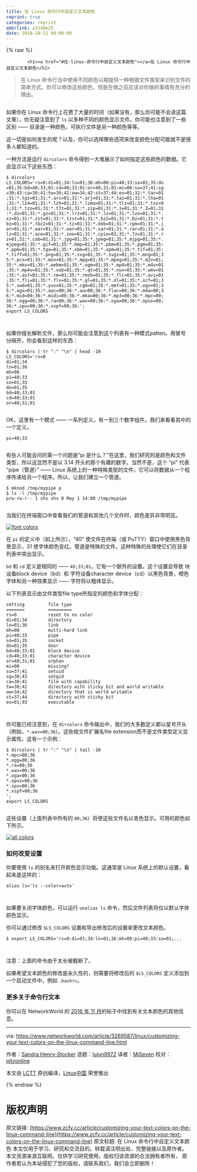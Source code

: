 ```yaml
---
title: 在 Linux 命令行中自定义文本颜色
reprint: true
categories: reprint
abbrlink: a3140e25
date: 2018-10-21 00:00:00
---
```


{% raw %}

            <h1><a href="#在-linux-命令行中自定义文本颜色"></a>在 Linux 命令行中自定义文本颜色</h1>
<blockquote>
<p>在 Linux 命令行当中使用不同颜色以期提供一种根据文件类型来识别文件的简单方式。你可以修改这些颜色，但是在做之前应该对你做的事情有充分的理由。</p>
</blockquote>
<p><a href="https://camo.githubusercontent.com/2908469e429d257f10077bd38351187ca3ec11f2/68747470733a2f2f696d616765732e6964676573672e6e65742f696d616765732f61727469636c652f323031382f30352f6e756d626572732d3130303735363435372d6c617267652e6a7067"><img src="https://p0.ssl.qhimg.com/t015cc813d36f22a214.jpg" alt=""></a></p>
<p>如果你在 Linux 命令行上花费了大量的时间（如果没有，那么你可能不会读这篇文章），你无疑注意到了 <code>ls</code> 以多种不同的颜色显示文件。你可能也注意到了一些区别 —— 目录是一种颜色，可执行文件是另一种颜色等等。</p>
<p>这一切是如何发生的呢？以及，你可以选择哪些选项来改变颜色分配可能就不是很多人都知道的。</p>
<p>一种方法是运行 <code>dircolors</code> 命令得到一大堆展示了如何指定这些颜色的数据。它会显示以下这些东西：</p>
<pre><code class="hljs jboss-cli">$ dircolors
LS_COLORS='rs=0<span class="hljs-function">:di</span>=01;34<span class="hljs-function">:ln</span>=01;36<span class="hljs-function">:mh</span>=00<span class="hljs-function">:pi</span>=40;33<span class="hljs-function">:so</span>=01;35<span class="hljs-function">:do</span>
=01;35<span class="hljs-function">:bd</span>=40;33;01<span class="hljs-function">:cd</span>=40;33;01<span class="hljs-function">:or</span>=40;31;01<span class="hljs-function">:mi</span>=00<span class="hljs-function">:su</span>=37;41<span class="hljs-function">:sg</span>
=30;43<span class="hljs-function">:ca</span>=30;41<span class="hljs-function">:tw</span>=30;42<span class="hljs-function">:ow</span>=34;42<span class="hljs-function">:st</span>=37;44<span class="hljs-function">:ex</span>=01;32:*<span class="hljs-string">.tar=01</span>
;31:*<span class="hljs-string">.tgz=01</span>;31:*<span class="hljs-string">.arc=01</span>;31:*<span class="hljs-string">.arj=01</span>;31:*<span class="hljs-string">.taz=01</span>;31:*<span class="hljs-string">.lha=01</span>
;31:*<span class="hljs-string">.lz4=01</span>;31:*<span class="hljs-string">.lzh=01</span>;31:*<span class="hljs-string">.lzma=01</span>;31:*<span class="hljs-string">.tlz=01</span>;31:*<span class="hljs-string">.txz=0</span>
1;31:*<span class="hljs-string">.tzo=01</span>;31:*<span class="hljs-string">.t7z=01</span>;31:*<span class="hljs-string">.zip=01</span>;31:*<span class="hljs-string">.z=01</span>;31:*<span class="hljs-string">.Z=01</span>;31
:*<span class="hljs-string">.dz=01</span>;31:*<span class="hljs-string">.gz=01</span>;31:*<span class="hljs-string">.lrz=01</span>;31:*<span class="hljs-string">.lz=01</span>;31:*<span class="hljs-string">.lzo=01</span>;31:*.
xz=01;31:*<span class="hljs-string">.zst=01</span>;31:*<span class="hljs-string">.tzst=01</span>;31:*<span class="hljs-string">.bz2=01</span>;31:*<span class="hljs-string">.bz=01</span>;31:*<span class="hljs-string">.t</span>
bz=01;31:*<span class="hljs-string">.tbz2=01</span>;31:*<span class="hljs-string">.tz=01</span>;31:*<span class="hljs-string">.deb=01</span>;31:*<span class="hljs-string">.rpm=01</span>;31:*<span class="hljs-string">.j</span>
ar=01;31:*<span class="hljs-string">.war=01</span>;31:*<span class="hljs-string">.ear=01</span>;31:*<span class="hljs-string">.sar=01</span>;31:*<span class="hljs-string">.rar=01</span>;31:*<span class="hljs-string">.a</span>
lz=01;31:*<span class="hljs-string">.ace=01</span>;31:*<span class="hljs-string">.zoo=01</span>;31:*<span class="hljs-string">.cpio=01</span>;31:*<span class="hljs-string">.7z=01</span>;31:*<span class="hljs-string">.r</span>
z=01;31:*<span class="hljs-string">.cab=01</span>;31:*<span class="hljs-string">.jpg=01</span>;35:*<span class="hljs-string">.jpeg=01</span>;35:*<span class="hljs-string">.mjpg=01</span>;35:*.
mjpeg=01;35:*<span class="hljs-string">.gif=01</span>;35:*<span class="hljs-string">.bmp=01</span>;35:*<span class="hljs-string">.pbm=01</span>;35:*<span class="hljs-string">.pgm=01</span>;35:
*<span class="hljs-string">.ppm=01</span>;35:*<span class="hljs-string">.tga=01</span>;35:*<span class="hljs-string">.xbm=01</span>;35:*<span class="hljs-string">.xpm=01</span>;35:*<span class="hljs-string">.tif=01</span>;35:
*<span class="hljs-string">.tiff=01</span>;35:*<span class="hljs-string">.png=01</span>;35:*<span class="hljs-string">.svg=01</span>;35:*<span class="hljs-string">.svgz=01</span>;35:*<span class="hljs-string">.mng=01</span>;3
5:*<span class="hljs-string">.pcx=01</span>;35:*<span class="hljs-string">.mov=01</span>;35:*<span class="hljs-string">.mpg=01</span>;35:*<span class="hljs-string">.mpeg=01</span>;35:*<span class="hljs-string">.m2v=01</span>;
35:*<span class="hljs-string">.mkv=01</span>;35:*<span class="hljs-string">.webm=01</span>;35:*<span class="hljs-string">.ogm=01</span>;35:*<span class="hljs-string">.mp4=01</span>;35:*<span class="hljs-string">.m4v=01</span>
;35:*<span class="hljs-string">.mp4v=01</span>;35:*<span class="hljs-string">.vob=01</span>;35:*<span class="hljs-string">.qt=01</span>;35:*<span class="hljs-string">.nuv=01</span>;35:*<span class="hljs-string">.wmv=01</span>
;35:*<span class="hljs-string">.asf=01</span>;35:*<span class="hljs-string">.rm=01</span>;35:*<span class="hljs-string">.rmvb=01</span>;35:*<span class="hljs-string">.flc=01</span>;35:*<span class="hljs-string">.avi=01</span>
;35:*<span class="hljs-string">.fli=01</span>;35:*<span class="hljs-string">.flv=01</span>;35:*<span class="hljs-string">.gl=01</span>;35:*<span class="hljs-string">.dl=01</span>;35:*<span class="hljs-string">.xcf=01</span>;3
5:*<span class="hljs-string">.xwd=01</span>;35:*<span class="hljs-string">.yuv=01</span>;35:*<span class="hljs-string">.cgm=01</span>;35:*<span class="hljs-string">.emf=01</span>;35:*<span class="hljs-string">.ogv=01</span>;3
5:*<span class="hljs-string">.ogx=01</span>;35:*<span class="hljs-string">.aac=00</span>;36:*<span class="hljs-string">.au=00</span>;36:*<span class="hljs-string">.flac=00</span>;36:*<span class="hljs-string">.m4a=00</span>;3
6:*<span class="hljs-string">.mid=00</span>;36:*<span class="hljs-string">.midi=00</span>;36:*<span class="hljs-string">.mka=00</span>;36:*<span class="hljs-string">.mp3=00</span>;36:*<span class="hljs-string">.mpc=00</span>;
36:*<span class="hljs-string">.ogg=00</span>;36:*<span class="hljs-string">.ra=00</span>;36:*<span class="hljs-string">.wav=00</span>;36:*<span class="hljs-string">.oga=00</span>;36:*<span class="hljs-string">.opus=00</span>;
36:*<span class="hljs-string">.spx=00</span>;36:*<span class="hljs-string">.xspf=00</span>;36:';
export LS_COLORS

</code></pre><p>如果你擅长解析文件，那么你可能会注意到这个列表有一种模式patten。用冒号分隔开，你会看到这样的东西：</p>
<pre><code class="hljs lsl">$ dircolors | tr <span class="hljs-string">":"</span> <span class="hljs-string">"<span class="hljs-subst">\n</span>"</span> | head <span class="hljs-number">-10</span>
LS_COLORS='rs=<span class="hljs-number">0</span>
di=<span class="hljs-number">01</span>;<span class="hljs-number">34</span>
ln=<span class="hljs-number">01</span>;<span class="hljs-number">36</span>
mh=<span class="hljs-number">00</span>
pi=<span class="hljs-number">40</span>;<span class="hljs-number">33</span>
so=<span class="hljs-number">01</span>;<span class="hljs-number">35</span>
do=<span class="hljs-number">01</span>;<span class="hljs-number">35</span>
bd=<span class="hljs-number">40</span>;<span class="hljs-number">33</span>;<span class="hljs-number">01</span>
cd=<span class="hljs-number">40</span>;<span class="hljs-number">33</span>;<span class="hljs-number">01</span>
or=<span class="hljs-number">40</span>;<span class="hljs-number">31</span>;<span class="hljs-number">01</span>

</code></pre><p>OK，这里有一个模式 —— 一系列定义，有一到三个数字组件。我们来看看其中的一个定义。</p>
<pre><code class="hljs abnf"><span class="hljs-attribute">pi</span>=<span class="hljs-number">40</span><span class="hljs-comment">;33</span>

</code></pre><p>有些人可能会问的第一个问题是“pi 是什么？”在这里，我们研究的是颜色和文件类型，所以这显然不是以 3.14 开头的那个有趣的数字。当然不是，这个 “pi” 代表 “pipe（管道）” —— Linux 系统上的一种特殊类型的文件，它可以将数据从一个程序传递给另一个程序。所以，让我们建立一个管道。</p>
<pre><code class="hljs jboss-cli">$ mknod <span class="hljs-string">/tmp/mypipe</span> p
$ <span class="hljs-keyword">ls</span> -l <span class="hljs-string">/tmp/mypipe</span>
prw-rw-r-- 1 shs shs 0 May 1 14<span class="hljs-function">:00</span> <span class="hljs-string">/tmp/mypipe</span>

</code></pre><p>当我们在终端窗口中查看我们的管道和其他几个文件时，颜色差异非常明显。</p>
<p><a href="https://camo.githubusercontent.com/07a55162849a81f8a1d8788d9f711eaab04dc76b/68747470733a2f2f696d616765732e6964676573672e6e65742f696d616765732f61727469636c652f323031382f30352f666f6e742d636f6c6f72732d3130303735363438332d6c617267652e6a7067"><img src="https://p0.ssl.qhimg.com/t016c9ca9c9ab71cf39.jpg" alt="font colors"></a></p>
<p>在 <code>pi</code> 的定义中（如上所示），“40” 使文件在终端（或 PuTTY）窗口中使用黑色背景显示，31 使字体颜色变红。管道是特殊的文件，这种特殊的处理使它们在目录列表中突出显示。</p>
<p><code>bd</code> 和 <code>cd</code> 定义是相同的 —— <code>40;33;01</code>，它有一个额外的设置。这个设置会导致 块设备block device（bd）和 字符设备character device（cd）以黑色背景，橙色字体和另一种效果显示 —— 字符将以粗体显示。</p>
<p>以下列表显示由文件类型file type所指定的颜色和字体分配：</p>
<pre><code class="hljs routeros">setting         file<span class="hljs-built_in"> type
</span>=======         =========
<span class="hljs-attribute">rs</span>=0            reset <span class="hljs-keyword">to</span> <span class="hljs-literal">no</span> color
<span class="hljs-attribute">di</span>=01;34        directory
<span class="hljs-attribute">ln</span>=01;36        link
<span class="hljs-attribute">mh</span>=00           multi-hard link
<span class="hljs-attribute">pi</span>=40;33        pipe
<span class="hljs-attribute">so</span>=01;35        socket
<span class="hljs-attribute">do</span>=01;35        door
<span class="hljs-attribute">bd</span>=40;33;01     block device
<span class="hljs-attribute">cd</span>=40;33;01     character device
<span class="hljs-attribute">or</span>=40;31;01     orphan
<span class="hljs-attribute">mi</span>=00           missing?
<span class="hljs-attribute">su</span>=37;41        setuid
<span class="hljs-attribute">sg</span>=30;43        setgid
<span class="hljs-attribute">ca</span>=30;41        file with capability
<span class="hljs-attribute">tw</span>=30;42        directory with sticky bit <span class="hljs-keyword">and</span> world writable
<span class="hljs-attribute">ow</span>=34;42        directory that is world writable
<span class="hljs-attribute">st</span>=37;44        directory with sticky bit
<span class="hljs-attribute">ex</span>=01;93        executable

</code></pre><p>你可能已经注意到，在 <code>dircolors</code> 命令输出中，我们的大多数定义都以星号开头（例如，<code>*.wav=00;36</code>）。这些按文件扩展名file extension而不是文件类型定义显示属性。这有一个示例：</p>
<pre><code class="hljs lsl">$ dircolors | tr <span class="hljs-string">":"</span> <span class="hljs-string">"<span class="hljs-subst">\n</span>"</span> | tail <span class="hljs-number">-10</span>
*.mpc=<span class="hljs-number">00</span>;<span class="hljs-number">36</span>
*.ogg=<span class="hljs-number">00</span>;<span class="hljs-number">36</span>
*.ra=<span class="hljs-number">00</span>;<span class="hljs-number">36</span>
*.wav=<span class="hljs-number">00</span>;<span class="hljs-number">36</span>
*.oga=<span class="hljs-number">00</span>;<span class="hljs-number">36</span>
*.opus=<span class="hljs-number">00</span>;<span class="hljs-number">36</span>
*.spx=<span class="hljs-number">00</span>;<span class="hljs-number">36</span>
*.xspf=<span class="hljs-number">00</span>;<span class="hljs-number">36</span>
';
export LS_COLORS

</code></pre><p>这些设置（上面列表中所有的 <code>00;36</code>）将使这些文件名以青色显示。可用的颜色如下所示。</p>
<p><a href="https://camo.githubusercontent.com/731978a8249e8ac385684e1bfddfd1e30af0428e/68747470733a2f2f696d616765732e74656368686976652e636f6d2f696d616765732f61727469636c652f323031362f31312f616c6c2d636f6c6f72732d3130303639313939302d6c617267652e6a7067"><img src="https://p0.ssl.qhimg.com/t01a7dbf95e6fe7ef54.jpg" alt="all colors"></a></p>
<h3><a href="#如何改变设置"></a>如何改变设置</h3>
<p>你要使用 <code>ls</code> 的别名来打开颜色显示功能。这通常是 Linux 系统上的默认设置，看起来是这样的：</p>
<pre><code class="hljs jboss-cli"><span class="hljs-keyword">alias</span> <span class="hljs-keyword">ls</span>='<span class="hljs-keyword">ls</span> <span class="hljs-params">--color=auto</span>'

</code></pre><p>如果要关闭字体颜色，可以运行 <code>unalias ls</code> 命令，然后文件列表将仅以默认字体颜色显示。</p>
<p>你可以通过修改 <code>$LS_COLORS</code> 设置和导出修改后的设置来更改文本颜色。</p>
<pre><code class="hljs routeros">$ <span class="hljs-builtin-name">export</span> <span class="hljs-attribute">LS_COLORS</span>=<span class="hljs-string">'rs=0:di=01;34:ln=01;36:mh=00:pi=40;33:so=01;...

</span></code></pre><p>注意：上面的命令由于太长被截断了。</p>
<p>如果希望文本颜色的修改是永久性的，则需要将修改后的 <code>$LS_COLORS</code> 定义添加到一个启动文件中，例如 <code>.bashrc</code>。</p>
<h3><a href="#更多关于命令行文本"></a>更多关于命令行文本</h3>
<p>你可以在 NetworkWorld 的 <a href="https://www.networkworld.com/article/3138909/linux/coloring-your-world-with-ls-colors.html">2016 年 11 月</a>的帖子中找到有关文本颜色的其他信息。</p>
<hr>
<p>via: <a href="https://www.networkworld.com/article/3269587/linux/customizing-your-text-colors-on-the-linux-command-line.html">https://www.networkworld.com/article/3269587/linux/customizing-your-text-colors-on-the-linux-command-line.html</a></p>
<p>作者：<a href="https://www.networkworld.com/author/Sandra-Henry_Stocker/">Sandra Henry-Stocker</a> 选题：<a href="https://github.com/lujun9972">lujun9972</a> 译者：<a href="https://github.com/MjSeven">MjSeven</a> 校对：<a href="https://github.com/pityonline">pityonline</a></p>
<p>本文由 <a href="https://github.com/LCTT/TranslateProject">LCTT</a> 原创编译，<a href="https://linux.cn/">Linux中国</a> 荣誉推出</p>

          
{% endraw %}

# 版权声明
原文链接: [https://www.zcfy.cc/article/customizing-your-text-colors-on-the-linux-command-line](https://www.zcfy.cc/article/customizing-your-text-colors-on-the-linux-command-line)
原文标题: 在 Linux 命令行中自定义文本颜色
本文仅用于学习、研究和交流目的。转载请注明出处、完整链接以及原作者。
本文资源来源互联网，仅供学习研究使用，版权归该资源的合法拥有者所有，
原作者若认为本站侵犯了您的版权，请联系我们，我们会立即删除！
